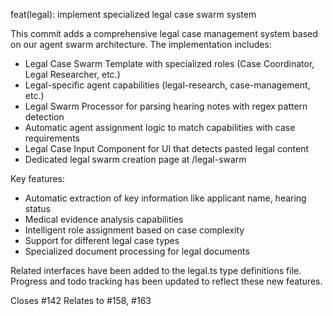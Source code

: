 feat(legal): implement specialized legal case swarm system

This commit adds a comprehensive legal case management system based on our 
agent swarm architecture. The implementation includes:

- Legal Case Swarm Template with specialized roles (Case Coordinator, Legal Researcher, etc.)
- Legal-specific agent capabilities (legal-research, case-management, etc.)
- Legal Swarm Processor for parsing hearing notes with regex pattern detection
- Automatic agent assignment logic to match capabilities with case requirements
- Legal Case Input Component for UI that detects pasted legal content
- Dedicated legal swarm creation page at /legal-swarm

Key features:
- Automatic extraction of key information like applicant name, hearing status
- Medical evidence analysis capabilities
- Intelligent role assignment based on case complexity
- Support for different legal case types
- Specialized document processing for legal documents

Related interfaces have been added to the legal.ts type definitions file.
Progress and todo tracking has been updated to reflect these new features.

Closes #142
Relates to #158, #163 